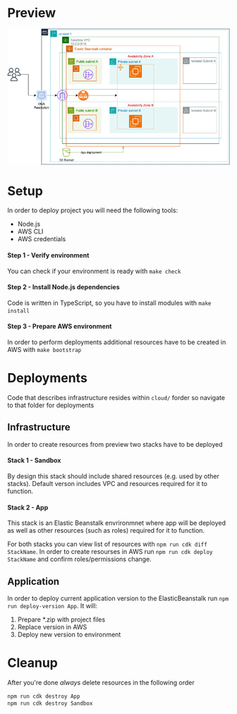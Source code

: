 # Preview
![AWS Cloud](PrototypeAWS.png)
# Setup
In order to deploy project you will need the following tools:
* Node.js
* AWS CLI
* AWS credentials
#### Step 1 - Verify environment
You can check if your environment is ready with `make check`
#### Step 2 - Install Node.js dependencies
Code is written in TypeScript, so you have to install modules with `make install`
#### Step 3 - Prepare AWS environment
In order to perform deployments additional resources have to be created in AWS with `make bootstrap`
# Deployments
Code that describes infrastructure resides within `cloud/` forder so navigate to that folder for deployments
## Infrastructure
In order to create resources from preview two stacks have to be deployed
#### Stack 1 - Sandbox
By design this stack should include shared resources (e.g. used by other stacks). Default verson includes VPC and resources required for it to function.
#### Stack 2 - App
This stack is an Elastic Beanstalk envrironmnet where app will be deployed as well as other resources (such as roles) required for it to function.

For both stacks you can view list of resources with `npm run cdk diff StackName`. In order to create resourses in AWS run `npm run cdk deploy StackName` and confirm roles/permissions change.
## Application
In order to deploy current application version to the ElasticBeanstalk run `npm run deploy-version App`. It will:
1. Prepare *.zip with project files
2. Replace version in AWS
3. Deploy new version to environment
# Cleanup
After you're done *always* delete resources in the following order
```
npm run cdk destroy App
npm run cdk destroy Sandbox
```
